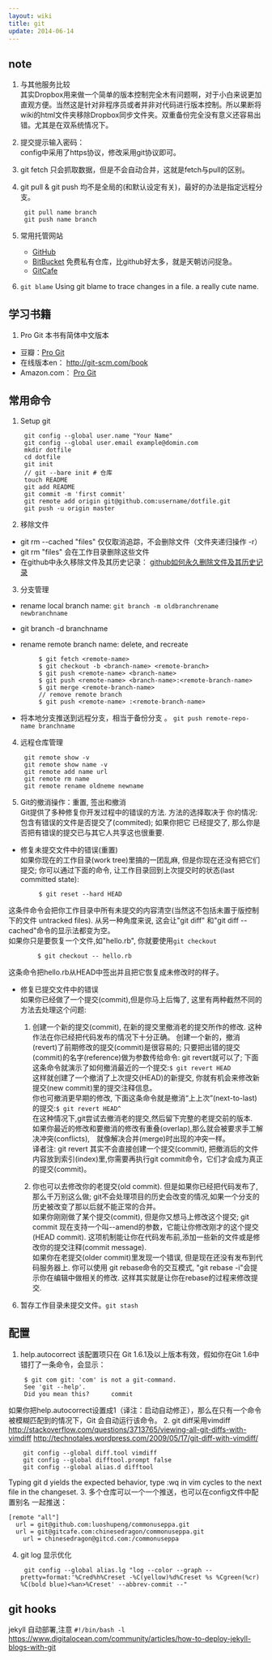 ```yaml
---
layout: wiki
title: git
update: 2014-06-14
---
```


## note
1. 与其他服务比较  
   其实Dropbox用来做一个简单的版本控制完全木有问题啊，对于小白来说更加直观方便。当然这是针对非程序员或者并非对代码进行版本控制。所以果断将wiki的html文件夹移除Dropbox同步文件夹。双重备份完全没有意义还容易出错。尤其是在双系统情况下。
2. 提交提示输入密码：  
   config中采用了https协议，修改采用git协议即可。
3. git fetch 只会抓取数据，但是不会自动合并，这就是fetch与pull的区别。
4. git pull & git push 均不是全局的(和默认设定有关)，最好的办法是指定远程分支。

        git pull name branch
        git push name branch
3. 常用托管网站
   * [GitHub](http://github.com) 
   * [BitBucket](http://bitbucket.org) 免费私有仓库，比github好太多，就是天朝访问捉急。
   * [GitCafe](http://gitcafe.com)
4. `git blame` Using git blame to trace changes in a file. a really cute name.

## 学习书籍
1. Pro Git 本书有简体中文版本
 * 豆瓣：[Pro Git](http://book.douban.com/subject/3420144/)
 * 在线版本en： http://git-scm.com/book
 * Amazon.com： 
   [Pro Git](http://www.amazon.com/Pro-Experts-Voice-Software-Development/dp/1430218339/ref=sr_1_1?ie=UTF8&qid=1367378781&sr=8-1&keywords=pro+git)  

## 常用命令
1. Setup git

        git config --global user.name "Your Name"
        git config --global user.email example@domin.com
        mkdir dotfile
        cd dotfile
        git init
        // git --bare init # 仓库
        touch README
        git add README
        git commit -m 'first commit'
        git remote add origin git@github.com:username/dotfile.git
        git push -u origin master

2. 移除文件
 * git rm --cached "files" 仅仅取消追踪，不会删除文件（文件夹递归操作 -r）
 * git rm "files" 会在工作目录删除这些文件
 * 在github中永久移除文件及其历史记录：
   [github如何永久删除文件及其历史记录](http://help.github.com/remove-sensitive-data/) 

3. 分支管理
 * rename local branch name: 
  `git branch -m oldbranchrename newbranchname`
 * git branch -d branchname
 * rename remote branch name: delete, and recreate
 
            $ git fetch <remote-name>
            $ git checkout -b <branch-name> <remote-branch>
            $ git push <remote-name> <branch-name>
            $ git push <remote-name> <branch-name>:<remote-branch-name>
            $ git merge <remote-branch-name>
            // remove remote branch
            $ git push <remote-name> :<remote-branch-name>
 * 将本地分支推送到远程分支，相当于备份分支 。
   `git push remote-repo-name branchname`

4. 远程仓库管理

        git remote show -v
        git remote show name -v
        git remote add name url
        git remote rm name
        git remote rename oldneme newname

5. Git的撤消操作：重置, 签出和撤消  
Git提供了多种修复你开发过程中的错误的方法. 方法的选择取决于
你的情况: 包含有错误的文件是否提交了(commited); 如果你把它
已经提交了, 那么你是否把有错误的提交已与其它人共享这也很重要.
 * 修复未提交文件中的错误(重置)  
   如果你现在的工作目录(work tree)里搞的一团乱麻, 但是你现在还没有把它们提交; 你可以通过下面的命令, 让工作目录回到上次提交时的状态(last committed state):

            $ git reset --hard HEAD
这条件命令会把你工作目录中所有未提交的内容清空(当然这不包括未置于版控制下的文件 untracked files). 从另一种角度来说,
这会让"git diff" 和"git diff --cached"命令的显示法都变为空。  
如果你只是要恢复一个文件,如"hello.rb", 你就要使用`git checkout`

            $ git checkout -- hello.rb
这条命令把hello.rb从HEAD中签出并且把它恢复成未修改时的样子。
  * 修复已提交文件中的错误  
    如果你已经做了一个提交(commit),但是你马上后悔了, 这里有两种截然不同的方法去处理这个问题:
      1. 创建一个新的提交(commit), 在新的提交里撤消老的提交所作的修改. 这种作法在你已经把代码发布的情况下十分正确。
      创建一个新的，撤消(revert)了前期修改的提交(commit)是很容易的; 只要把出错的提交(commit)的名字(reference)做为参数传给命令: git revert就可以了; 下面这条命令就演示了如何撤消最近的一个提交:`$ git revert HEAD`  
这样就创建了一个撤消了上次提交(HEAD)的新提交, 你就有机会来修改新提交(new commit)里的提交注释信息。  
你也可撤消更早期的修改, 下面这条命令就是撤消“上上次”(next-to-last)的提交:`$ git revert HEAD^`  
在这种情况下,git尝试去撤消老的提交,然后留下完整的老提交前的版本.　如果你最近的修改和要撤消的修改有重叠(overlap),那么就会被要求手工解决冲突(conflicts),　就像解决合并(merge)时出现的冲突一样。  
译者注: git revert 其实不会直接创建一个提交(commit), 把撤消后的文件内容放到索引(index)里,你需要再执行git commit命令，它们才会成为真正的提交(commit)。

      2. 你也可以去修改你的老提交(old commit). 但是如果你已经把代码发布了,那么千万别这么做; git不会处理项目的历史会改变的情况,如果一个分支的历史被改变了那以后就不能正常的合并。  
      如果你刚刚做了某个提交(commit), 但是你又想马上修改这个提交; git commit 现在支持一个叫--amend的参数，它能让你修改刚才的这个提交(HEAD commit). 这项机制能让你在代码发布前,添加一些新的文件或是修改你的提交注释(commit message).  
      如果你在老提交(older commit)里发现一个错误, 但是现在还没有发布到代码服务器上. 你可以使用 git rebase命令的交互模式, "git rebase -i"会提示你在编辑中做相关的修改. 这样其实就是让你在rebase的过程来修改提交.
6. 暂存工作目录未提交文件。`git stash` 

## 配置
1. help.autocorrect 该配置项只在 Git 1.6.1及以上版本有效，假如你在Git 1.6中错打了一条命令，会显示： 

        $ git com git: 'com' is not a git-command. 
        See 'git --help'. 
        Did you mean this?      commit 
如果你把help.autocorrect设置成1（译注：启动自动修正），那么在只有一个命令被模糊匹配到的情况下，Git 会自动运行该命令。
2. git diff采用vimdiff  
   http://stackoverflow.com/questions/3713765/viewing-all-git-diffs-with-vimdiff
   http://technotales.wordpress.com/2009/05/17/git-diff-with-vimdiff/

        git config --global diff.tool vimdiff
        git config --global difftool.prompt false
        git config --global alias.d difftool
   Typing git d yields the expected behavior, type :wq in vim cycles to the next file in the changeset.
3. 多个仓库可以一个一个推送，也可以在config文件中配置别名
一起推送：

    [remote "all"]
      url = git@github.com:luoshupeng/commonuseppa.git
      url = git@gitcafe.com:chinesedragon/commonuseppa.git
	    url = chinesedragon@gitcd.com:/commonuseppa
4. git log 显示优化  

        git config --global alias.lg "log --color --graph --pretty=format:'%Cred%h%Creset -%C(yellow)%d%Creset %s %Cgreen(%cr) %C(bold blue)<%an>%Creset' --abbrev-commit --"

## git hooks
jekyll 自动部署,注意 `#!/bin/bash -l`
https://www.digitalocean.com/community/articles/how-to-deploy-jekyll-blogs-with-git
